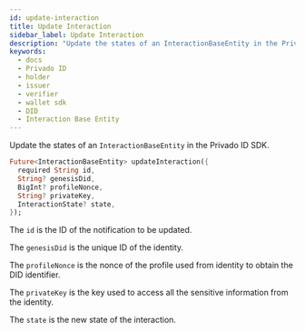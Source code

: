 ```yaml
---
id: update-interaction
title: Update Interaction
sidebar_label: Update Interaction
description: "Update the states of an InteractionBaseEntity in the Privado ID SDK."
keywords:
  - docs
  - Privado ID
  - holder
  - issuer
  - verifier
  - wallet sdk
  - DID
  - Interaction Base Entity
---
```


Update the states of an `InteractionBaseEntity` in the Privado ID SDK.

```dart
Future<InteractionBaseEntity> updateInteraction({
  required String id,
  String? genesisDid,
  BigInt? profileNonce,
  String? privateKey,
  InteractionState? state,
});
```

The `id` is the ID of the notification to be updated.

The `genesisDid` is the unique ID of the identity.

The `profileNonce` is the nonce of the profile used from identity
to obtain the DID identifier.

The `privateKey` is the key used to access all the sensitive information from the identity.

The `state` is the new state of the interaction.
